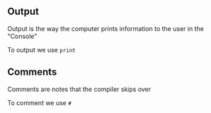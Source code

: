 ## Output

Output is the way the computer prints information to the user in the "Console"

To output we use `print`

## Comments

Comments are notes that the compiler skips over

To comment we use `#`